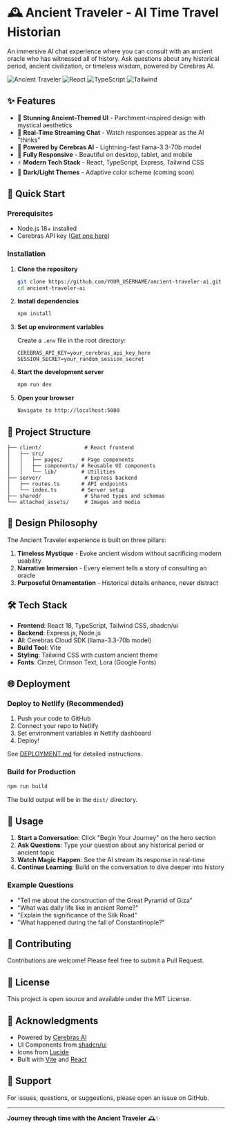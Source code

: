 # 🕰️ Ancient Traveler - AI Time Travel Historian

An immersive AI chat experience where you can consult with an ancient oracle who has witnessed all of history. Ask questions about any historical period, ancient civilization, or timeless wisdom, powered by Cerebras AI.

![Ancient Traveler](https://img.shields.io/badge/AI-Cerebras%20llama--3.3--70b-orange)
![React](https://img.shields.io/badge/React-18-blue)
![TypeScript](https://img.shields.io/badge/TypeScript-5-blue)
![Tailwind](https://img.shields.io/badge/Tailwind-3-cyan)

## ✨ Features

- 🎨 **Stunning Ancient-Themed UI** - Parchment-inspired design with mystical aesthetics
- 💬 **Real-Time Streaming Chat** - Watch responses appear as the AI "thinks"
- 🤖 **Powered by Cerebras AI** - Lightning-fast llama-3.3-70b model
- 📱 **Fully Responsive** - Beautiful on desktop, tablet, and mobile
- ⚡ **Modern Tech Stack** - React, TypeScript, Express, Tailwind CSS
- 🌙 **Dark/Light Themes** - Adaptive color scheme (coming soon)

## 🚀 Quick Start

### Prerequisites

- Node.js 18+ installed
- Cerebras API key ([Get one here](https://cerebras.ai))

### Installation

1. **Clone the repository**
   ```bash
   git clone https://github.com/YOUR_USERNAME/ancient-traveler-ai.git
   cd ancient-traveler-ai
   ```

2. **Install dependencies**
   ```bash
   npm install
   ```

3. **Set up environment variables**
   
   Create a `.env` file in the root directory:
   ```env
   CEREBRAS_API_KEY=your_cerebras_api_key_here
   SESSION_SECRET=your_random_session_secret
   ```

4. **Start the development server**
   ```bash
   npm run dev
   ```

5. **Open your browser**
   ```
   Navigate to http://localhost:5000
   ```

## 📁 Project Structure

```
├── client/              # React frontend
│   ├── src/
│   │   ├── pages/      # Page components
│   │   ├── components/ # Reusable UI components
│   │   └── lib/        # Utilities
├── server/              # Express backend
│   ├── routes.ts       # API endpoints
│   └── index.ts        # Server setup
├── shared/              # Shared types and schemas
└── attached_assets/     # Images and media
```

## 🎨 Design Philosophy

The Ancient Traveler experience is built on three pillars:

1. **Timeless Mystique** - Evoke ancient wisdom without sacrificing modern usability
2. **Narrative Immersion** - Every element tells a story of consulting an oracle
3. **Purposeful Ornamentation** - Historical details enhance, never distract

## 🛠️ Tech Stack

- **Frontend**: React 18, TypeScript, Tailwind CSS, shadcn/ui
- **Backend**: Express.js, Node.js
- **AI**: Cerebras Cloud SDK (llama-3.3-70b model)
- **Build Tool**: Vite
- **Styling**: Tailwind CSS with custom ancient theme
- **Fonts**: Cinzel, Crimson Text, Lora (Google Fonts)

## 🌐 Deployment

### Deploy to Netlify (Recommended)

1. Push your code to GitHub
2. Connect your repo to Netlify
3. Set environment variables in Netlify dashboard
4. Deploy!

See [DEPLOYMENT.md](DEPLOYMENT.md) for detailed instructions.

### Build for Production

```bash
npm run build
```

The build output will be in the `dist/` directory.

## 🎯 Usage

1. **Start a Conversation**: Click "Begin Your Journey" on the hero section
2. **Ask Questions**: Type your question about any historical period or ancient topic
3. **Watch Magic Happen**: See the AI stream its response in real-time
4. **Continue Learning**: Build on the conversation to dive deeper into history

### Example Questions

- "Tell me about the construction of the Great Pyramid of Giza"
- "What was daily life like in ancient Rome?"
- "Explain the significance of the Silk Road"
- "What happened during the fall of Constantinople?"

## 🤝 Contributing

Contributions are welcome! Please feel free to submit a Pull Request.

## 📄 License

This project is open source and available under the MIT License.

## 🙏 Acknowledgments

- Powered by [Cerebras AI](https://cerebras.ai)
- UI Components from [shadcn/ui](https://ui.shadcn.com)
- Icons from [Lucide](https://lucide.dev)
- Built with [Vite](https://vitejs.dev) and [React](https://react.dev)

## 📧 Support

For issues, questions, or suggestions, please open an issue on GitHub.

---

**Journey through time with the Ancient Traveler** 🕰️✨
